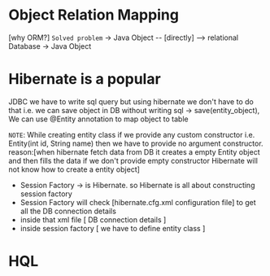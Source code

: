 # Object Relation Mapping
[why ORM?]
`Solved problem` -> Java Object -- [directly] --> relational Database -> Java Object

# Hibernate is a popular
JDBC we have to write sql query but using hibernate we don't have to do that i.e. we can save object in DB without
writing sql -> save(entity_object), We can use @Entity annotation to map object to table 

`NOTE`: While creating entity class if we provide any custom constructor i.e. Entity(int id, String name)
        then we have to provide no argument constructor. reason:[when hibernate fetch data from DB it creates a empty
        Entity object and then fills the data if we don't provide empty constructor Hibernate will not know how to 
        create a entity object]

* Session Factory -> is Hibernate. so Hibernate is all about constructing session factory
* Session Factory will check [hibernate.cfg.xml configuration file] to get all the DB connection details 
* inside that xml file [<session-factory> DB connection details </session-factory>]
* inside session factory [<mapping> we have to define entity class </mapping>]

# HQL
